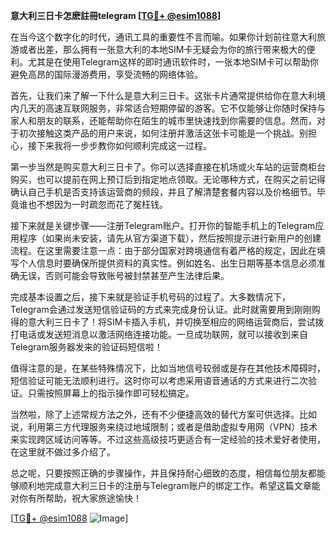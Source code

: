 **意大利三日卡怎麽註冊telegram [[TG💪+ @esim1088](https://t.me/s/esim1088)]**

在当今这个数字化的时代，通讯工具的重要性不言而喻。如果你计划前往意大利旅游或者出差，那么拥有一张意大利的本地SIM卡无疑会为你的旅行带来极大的便利。尤其是在使用Telegram这样的即时通讯软件时，一张本地SIM卡可以帮助你避免高昂的国际漫游费用，享受流畅的网络体验。

首先，让我们来了解一下什么是意大利三日卡。这张卡片通常提供给你在意大利境内几天的高速互联网服务，非常适合短期停留的游客。它不仅能够让你随时保持与家人和朋友的联系，还能帮助你在陌生的城市里快速找到你需要的信息。然而，对于初次接触这类产品的用户来说，如何注册并激活这张卡可能是一个挑战。别担心，接下来我将一步步教你如何顺利完成这一过程。

第一步当然是购买意大利三日卡了。你可以选择直接在机场或火车站的运营商柜台购买，也可以提前在网上预订后到指定地点领取。无论哪种方式，在购买之前记得确认自己手机是否支持该运营商的频段，并且了解清楚套餐内容以及价格细节。毕竟谁也不想因为一时疏忽而花了冤枉钱。

接下来就是关键步骤——注册Telegram账户。打开你的智能手机上的Telegram应用程序（如果尚未安装，请先从官方渠道下载），然后按照提示进行新用户的创建流程。在这里需要注意一点：由于部分国家对跨境通信有着严格的规定，因此在填写个人信息时要确保所提供资料的真实性。例如姓名、出生日期等基本信息必须准确无误，否则可能会导致账号被封禁甚至产生法律后果。

完成基本设置之后，接下来就是验证手机号码的过程了。大多数情况下，Telegram会通过发送短信验证码的方式来完成身份认证。此时就需要用到刚刚购得的意大利三日卡了！将SIM卡插入手机，并切换至相应的网络运营商后，尝试拨打电话或发送短消息以激活网络连接功能。一旦成功联网，就可以接收到来自Telegram服务器发来的验证码短信啦！

值得注意的是，在某些特殊情况下，比如当地信号较弱或是存在其他技术障碍时，短信验证可能无法顺利进行。这时你可以考虑采用语音通话的方式来进行二次验证。只需按照屏幕上的指示操作即可轻松搞定。

当然啦，除了上述常规方法之外，还有不少便捷高效的替代方案可供选择。比如说，利用第三方代理服务来绕过地域限制；或者是借助虚拟专用网（VPN）技术来实现跨区域访问等等。不过这些高级技巧更适合有一定经验的技术爱好者使用，在这里就不做过多介绍了。

总之呢，只要按照正确的步骤操作，并且保持耐心细致的态度，相信每位朋友都能够顺利地完成意大利三日卡的注册与Telegram账户的绑定工作。希望这篇文章能对你有所帮助，祝大家旅途愉快！

[[TG💪+ @esim1088](https://t.me/s/esim1088) ![Image](https://i.postimg.cc/4NQfJmqS/Snipaste-2025-05-13-00-14-12.png)]